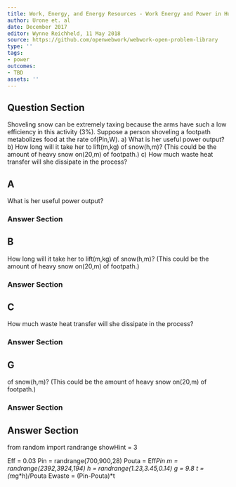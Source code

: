 ```yaml
---
title: Work, Energy, and Energy Resources - Work Energy and Power in Humans
author: Urone et. al
date: December 2017
editor: Wynne Reichheld, 11 May 2018
source: https://github.com/openwebwork/webwork-open-problem-library
type: ''
tags:
- power
outcomes:
- TBD
assets: ''
---
```


## Question Section 

Shoveling snow can be extremely taxing because the arms have such a low efficiency in this activity (3%). Suppose a person shoveling a footpath metabolizes food at the rate of(Pin,W). 
a) What is her useful power output? 
b) How long will it take her to lift(m,kg) of snow(h,m)? (This could be the amount of heavy snow on(20,m) of footpath.) 
c) How much waste heat transfer will she dissipate in the process?
## A
What is her useful power output? 
### Answer Section
## B
How long will it take her to lift(m,kg) of snow(h,m)? (This could be the amount of heavy snow on(20,m) of footpath.) 
### Answer Section
## C
How much waste heat transfer will she dissipate in the process?
### Answer Section
## G
of snow(h,m)? (This could be the amount of heavy snow on(20,m) of footpath.) 
### Answer Section


## Answer Section

from random import randrange
showHint = 3

Eff = 0.03
Pin = randrange(700,900,28)
Pouta = Eff*Pin
m = randrange(2392,3924,194)
h = randrange(1.23,3.45,0.14)
g = 9.8
t = (m*g*h)/Pouta
Ewaste = (Pin-Pouta)*t